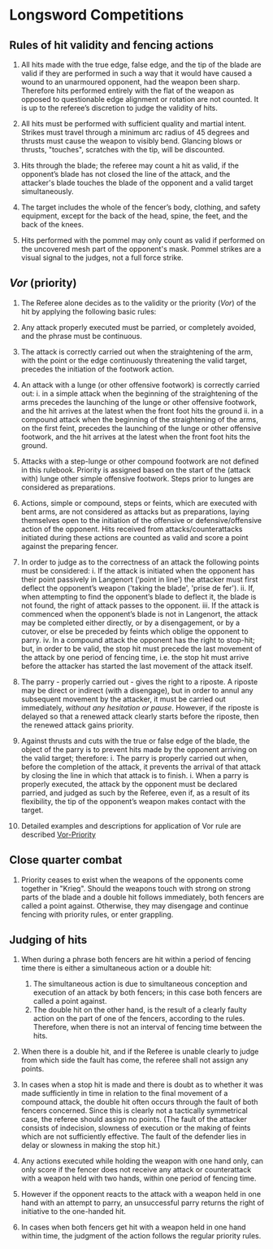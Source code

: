 # Longsword Competitions

## Rules of hit validity and fencing actions

1. All hits made with the true edge, false edge, and the tip of the blade are valid if they are
   performed in such a way that it would have caused a wound to an unarmoured opponent, had the
   weapon been sharp. Therefore hits performed entirely with the flat of the weapon as opposed
   to questionable edge alignment or rotation are not counted. It is up to the referee’s discretion
   to judge the validity of hits.
   
2. All hits must be performed with sufficient quality and martial intent. Strikes must travel through
   a minimum arc radius of 45 degrees and thrusts must cause the weapon to visibly bend. Glancing blows
   or thrusts, "touches", scratches with the tip, will be discounted.   

3. Hits through the blade; the referee may count a hit as valid, if the opponent’s
   blade has not closed the line of the attack, and the attacker's blade touches the blade of the opponent
   and a valid target simultaneously.

4. The target includes the whole of the fencer’s body, clothing, and safety equipment, except for the back
   of the head, spine, the feet, and the back of the knees.

5. Hits performed with the pommel may only count as valid if performed on the uncovered mesh part of
   the opponent's mask. Pommel strikes are a visual signal to the judges, not a full force strike.

## *Vor* (priority)

1.  The Referee alone decides as to the validity or the priority (*Vor*) of the hit by applying the
    following basic rules:

2.  Any attack properly executed must be parried, or completely avoided, and the phrase must be
    continuous.

3.  The attack is correctly carried out when the straightening of the arm, with the point or the
    edge continuously threatening the valid target, precedes the initiation of the footwork action.

4.  An attack with a lunge (or other offensive footwork) is correctly carried out:
    i.    in a simple attack when the beginning of the straightening of the arms precedes the launching
          of the lunge or other offensive footwork, and the hit arrives at the latest when the front
          foot hits the ground
    ii.   in a compound attack when the beginning of the straightening of the arms, on the first feint,
          precedes the launching of the lunge or other offensive footwork, and the hit arrives at the
          latest when the front foot hits the ground.

5.  Attacks with a step-lunge or other compound footwork are not defined in this rulebook.
    Priority is assigned based on the start of the (attack with) lunge other simple offensive
    footwork. Steps prior to lunges are considered as preparations.

6.  Actions, simple or compound, steps or feints, which are executed with bent arms, are not
    considered as attacks but as preparations, laying themselves open to the initiation of the
    offensive or defensive/offensive action of the opponent. Hits received from
    attacks/counterattacks initiated during these actions are counted as valid and score a point
    against the preparing fencer.

7.  In order to judge as to the correctness of an attack the following points must be considered:
    i.   If the attack is initiated when the opponent has their point passively in Langenort (‘point in line’)
         the attacker must first deflect the opponent’s weapon ('taking the blade', 'prise de fer').
    ii.  If, when attempting to find the opponent’s blade to deflect it, the blade is not found, the
         right of attack passes to the opponent.
    iii. If the attack is commenced when the opponent’s blade is not in Langenort, the attack may be
         completed either directly, or by a disengagement, or by a cutover, or else be preceded by feints
         which oblige the opponent to parry.
    iv.  In a compound attack the opponent has the right to stop-hit; but, in order to be valid, the
         stop hit must precede the last movement of the attack by one period of fencing time, i.e. the
         stop hit must arrive before the attacker has started the last movement of the attack itself.

8.  The parry - properly carried out - gives the right to a riposte. A riposte may be direct or
    indirect (with a disengage), but in order to annul any subsequent movement by the attacker,
    it must be carried out immediately, *without any hesitation or pause*. However, if the riposte is delayed
    so that a renewed attack clearly starts before the riposte, then the renewed attack gains priority.

9.  Against thrusts and cuts with the true or false edge of the blade, the object of
    the parry is to prevent hits made by the opponent arriving on the valid target; therefore:
    i. The parry is properly carried out when, before the completion of the attack, it prevents the
       arrival of that attack by closing the line in which that attack is to finish.
    i. When a parry is properly executed, the attack by the opponent must be declared parried, and
       judged as such by the Referee, even if, as a result of its flexibility, the tip of the
       opponent’s weapon makes contact with the target.

10. Detailed examples and descriptions for application of Vor rule are described
    [Vor-Priority](Vor-Priority.md)

## Close quarter combat

1. Priority ceases to exist when the weapons of the opponents come together in "Krieg". Should the
   weapons touch with strong on strong parts of the blade and a double hit follows immediately,
   both fencers are called a point against. Otherwise, they may disengage and continue fencing with priority rules,
   or enter grappling.

## Judging of hits

1.  When during a phrase both fencers are hit within a period of fencing time there is either a
    simultaneous action or a double hit:
    1. The simultaneous action is due to simultaneous conception and execution of an attack by both
       fencers; in this case both fencers are called a point against.
    2. The double hit on the other hand, is the result of a clearly faulty action on the part of one
       of the fencers, according to the rules. Therefore, when there is not an interval of fencing
       time between the hits.

2.  When there is a double hit, and if the Referee is unable clearly to judge from which side the
    fault has come, the referee shall not assign any points.

3.  In cases when a stop hit is made and there is doubt as to whether it was made sufficiently in
    time in relation to the final movement of a compound attack, the double hit often occurs through
    the fault of both fencers concerned. Since this is clearly not a tactically symmetrical case,
    the referee should assign no points. (The fault of the attacker consists of indecision, slowness
    of execution or the making of feints which are not sufficiently effective. The fault of the
    defender lies in delay or slowness in making the stop hit.)

4.  Any actions executed while holding the weapon with one hand only, can only score if the fencer
    does not receive any attack or counterattack with a weapon held with two hands, within one
    period of fencing time.

5.  However if the opponent reacts to the attack with a weapon held in one hand with an attempt to
    parry, an unsuccessful parry returns the right of initiative to the one-handed hit.

6.  In cases when both fencers get hit with a weapon held in one hand within time, the judgment of
    the action follows the regular priority rules.
